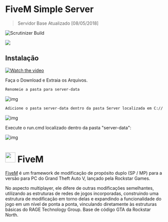 # FiveM Simple Server
> Servidor Base Atualizado [08/05/2018]


![Scrutinizer Build](https://img.shields.io/scrutinizer/build/g/filp/whoops.svg?style=for-the-badge)


![](header.png)

## Instalação

[![Watch the video](https://raw.github.com/GabLeRoux/WebMole/master/ressources/WebMole_Youtube_Video.png)](http://youtu.be/vt5fpE0bzSY)

Faça o Download e Extraia os Arquivos.
```sh
Renomeie a pasta para server-data
```
![img](https://image.ibb.co/kLnDtn/renomear.jpg)

```sh
Adicione o pasta server-data dentro da pasta Server localizada em C://
```
![img](https://image.ibb.co/gtSA67/server_data.jpg)

Execute o run.cmd localizado dentro da pasta "server-data":

![img](https://image.ibb.co/hj1ytn/iniciar.jpg)


# <img src="https://cdnjs.cloudflare.com/ajax/libs/emojione/2.2.6/assets/png/1f40c.png" width="32" height="32"> FiveM 

[FiveM](https://fivem.net/) é um framework de modificação de propósito duplo (SP / MP) para a versão para PC do Grand Theft Auto V, lançado pela Rockstar Games.

No aspecto multiplayer, ele difere de outras modificações semelhantes, utilizando as estruturas de redes de jogos incorporadas, construindo uma estrutura de modificação em torno delas e expandindo a funcionalidade do jogo em um nível de ponta a ponta, vinculando diretamente às estruturas básicas do RAGE Technology Group. Base de código GTA da Rockstar North.


